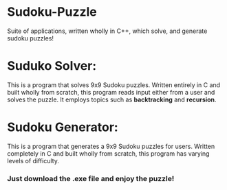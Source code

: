 # Sudoku-Puzzle
Suite of applications, written wholly in C++, which  solve, and generate sudoku puzzles!

# Suduko Solver:
This is a program that solves 9x9 Sudoku puzzles. Written entirely in C and built wholly from scratch, this program reads input either from a user and solves the puzzle. It employs topics such as **backtracking** and **recursion**.

# Sudoku Generator:
This is a program that generates a 9x9 Sudoku puzzles for users. Written completely in C and built wholly from scratch, this program has varying levels of difficulty. 

### Just download the .exe file and enjoy the puzzle!
